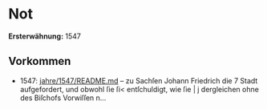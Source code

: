 # Not

**Ersterwähnung:** 1547

## Vorkommen
- 1547: [jahre/1547/README.md](../jahre/1547/README.md) – zu Sachſen Johann Friedrich die
7 Stadt aufgefordert, und obwohl ſie ſi< entſchuldigt, wie ſie |
j dergleichen ohne des Biſchofs Vorwiſſen n...
